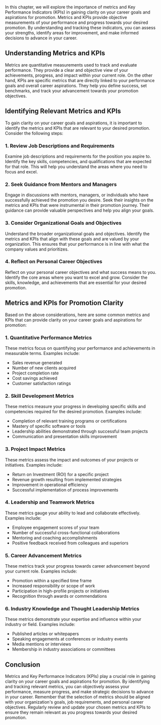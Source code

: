 
In this chapter, we will explore the importance of metrics and Key Performance Indicators (KPIs) in gaining clarity on your career goals and aspirations for promotion. Metrics and KPIs provide objective measurements of your performance and progress towards your desired promotion. By understanding and tracking these indicators, you can assess your strengths, identify areas for improvement, and make informed decisions to advance in your career.

**Understanding Metrics and KPIs**
----------------------------------

Metrics are quantitative measurements used to track and evaluate performance. They provide a clear and objective view of your achievements, progress, and impact within your current role. On the other hand, KPIs are specific metrics that are directly linked to your performance goals and overall career aspirations. They help you define success, set benchmarks, and track your advancement towards your promotion objectives.

**Identifying Relevant Metrics and KPIs**
-----------------------------------------

To gain clarity on your career goals and aspirations, it is important to identify the metrics and KPIs that are relevant to your desired promotion. Consider the following steps:

### **1. Review Job Descriptions and Requirements**

Examine job descriptions and requirements for the position you aspire to. Identify the key skills, competencies, and qualifications that are expected for that role. This will help you understand the areas where you need to focus and excel.

### **2. Seek Guidance from Mentors and Managers**

Engage in discussions with mentors, managers, or individuals who have successfully achieved the promotion you desire. Seek their insights on the metrics and KPIs that were instrumental in their promotion journey. Their guidance can provide valuable perspectives and help you align your goals.

### **3. Consider Organizational Goals and Objectives**

Understand the broader organizational goals and objectives. Identify the metrics and KPIs that align with these goals and are valued by your organization. This ensures that your performance is in line with what the company values and prioritizes.

### **4. Reflect on Personal Career Objectives**

Reflect on your personal career objectives and what success means to you. Identify the core areas where you want to excel and grow. Consider the skills, knowledge, and achievements that are essential for your desired promotion.

**Metrics and KPIs for Promotion Clarity**
------------------------------------------

Based on the above considerations, here are some common metrics and KPIs that can provide clarity on your career goals and aspirations for promotion:

### **1. Quantitative Performance Metrics**

These metrics focus on quantifying your performance and achievements in measurable terms. Examples include:

* Sales revenue generated
* Number of new clients acquired
* Project completion rate
* Cost savings achieved
* Customer satisfaction ratings

### **2. Skill Development Metrics**

These metrics measure your progress in developing specific skills and competencies required for the desired promotion. Examples include:

* Completion of relevant training programs or certifications
* Mastery of specific software or tools
* Leadership abilities demonstrated through successful team projects
* Communication and presentation skills improvement

### **3. Project Impact Metrics**

These metrics assess the impact and outcomes of your projects or initiatives. Examples include:

* Return on Investment (ROI) for a specific project
* Revenue growth resulting from implemented strategies
* Improvement in operational efficiency
* Successful implementation of process improvements

### **4. Leadership and Teamwork Metrics**

These metrics gauge your ability to lead and collaborate effectively. Examples include:

* Employee engagement scores of your team
* Number of successful cross-functional collaborations
* Mentoring and coaching accomplishments
* Positive feedback received from colleagues and superiors

### **5. Career Advancement Metrics**

These metrics track your progress towards career advancement beyond your current role. Examples include:

* Promotion within a specified time frame
* Increased responsibility or scope of work
* Participation in high-profile projects or initiatives
* Recognition through awards or commendations

### **6. Industry Knowledge and Thought Leadership Metrics**

These metrics demonstrate your expertise and influence within your industry or field. Examples include:

* Published articles or whitepapers
* Speaking engagements at conferences or industry events
* Media mentions or interviews
* Membership in industry associations or committees

**Conclusion**
--------------

Metrics and Key Performance Indicators (KPIs) play a crucial role in gaining clarity on your career goals and aspirations for promotion. By identifying and tracking relevant metrics, you can objectively assess your performance, measure progress, and make strategic decisions to advance in your career. Remember that the selection of metrics should be aligned with your organization's goals, job requirements, and personal career objectives. Regularly review and update your chosen metrics and KPIs to ensure they remain relevant as you progress towards your desired promotion.
